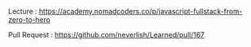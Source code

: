 Lecture : https://academy.nomadcoders.co/p/javascript-fullstack-from-zero-to-hero

Pull Request : https://github.com/neverlish/Learned/pull/167